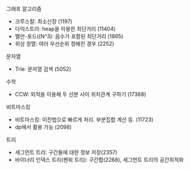 그래프 알고리즘
- 크루스칼: 최소신장 (1197)
- 다익스트라: heap을 이용한 최단거리 (11404)
- 벨만-포드((N^3): 음수가 포함된 최단거리 (1865)
- 위상 정렬: 여러 우선순위 정해진 경우 (2252)

문자열
- Trie: 문자열 검색 (5052)

수학
- CCW: 외적을 이용해 두 선분 사이 위치관계 구하기 (17368)

비트마스킹
- 비트마스킹: 이진법으로 빠르게 처리. 부분집합 계산 등. (11723)
- dp에서 활용 가능 (2098)

트리
- 세그먼트 트리: 구간들에 대한 정보 저장(2357)
- 바이너리 인덱스 트리(펜윅 트리): 구간합(2268), 세그먼트 트리의 공간최적화
